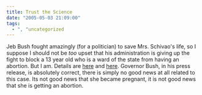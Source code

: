 ```yaml
---
title: Trust the Science
date: "2005-05-03 21:09:00"
tags:
  - ", "uncategorized
---
```

<p>
 Jeb Bush fought amazingly (for a politician) to save
 Mrs. Schivao's life, so I suppose I should not be
 <em>too</em> upset that his administration is giving
 up the fight to block a 13 year old who is a ward of
 the state from having an abortion.  But I am.  Details are <a href="http://news.findlaw.com/ap/o/632/05-03-2005/d960000c8fbbc8f6.html">here</a>
 and <a href="http://news.bbc.co.uk/2/hi/americas/4510847.stm">here</a>.
 Governor Bush, in his press release, is absolutely correct, there
 is simply no good news at all related to this case.  Its not good
 news that she became pregnant, it is not good news that she is
 getting an abortion.</p>

